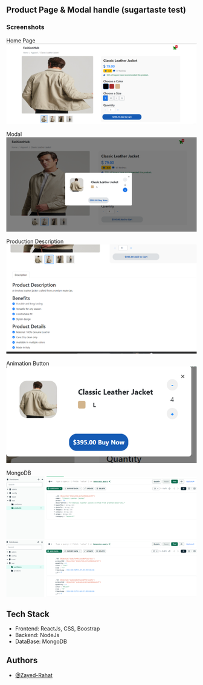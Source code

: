 ## Product Page & Modal handle (sugartaste test)


### Screenshots

Home Page
![1](https://github.com/Zayed-Rahat/sugarDevTest/blob/main/SS/Homepage.png)

Modal
![2](https://github.com/Zayed-Rahat/sugarDevTest/blob/main/SS/Modal.png)

Production Description
![3](https://github.com/Zayed-Rahat/sugarDevTest/blob/main/SS/Description.png)

Animation Button
![4](https://github.com/Zayed-Rahat/sugarDevTest/blob/main/SS/AnimationButton.png)

MongoDB
![5](https://github.com/Zayed-Rahat/sugarDevTest/blob/main/SS/ProductDB.png)
![6](https://github.com/Zayed-Rahat/sugarDevTest/blob/main/SS/Cartitems.png)



## Tech Stack

- Frontend: ReactJs, CSS, Boostrap
- Backend: NodeJs
- DataBase: MongoDB


## Authors

- [@Zayed-Rahat](https://github.com/Zayed-Rahat)

